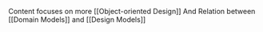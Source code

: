 Content focuses on more [[Object-oriented Design]]
And Relation between [[Domain Models]] and [[Design Models]]